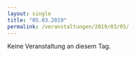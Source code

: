 ```yaml
---
layout: single
title: "05.03.2019"
permalink: /veranstaltungen/2019/03/05/
---
```


Keine Veranstaltung an diesem Tag.
